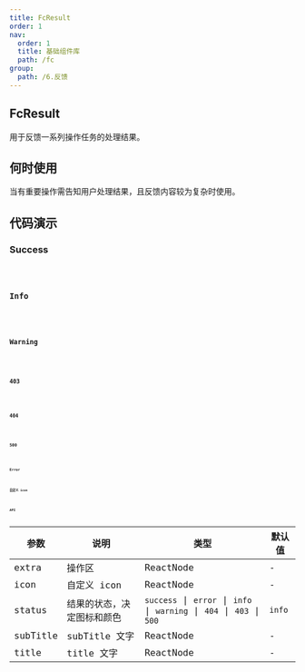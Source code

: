```yaml
---
title: FcResult
order: 1
nav:
  order: 1
  title: 基础组件库
  path: /fc
group:
  path: /6.反馈
---
```


## FcResult 
用于反馈一系列操作任务的处理结果。

## 何时使用

当有重要操作需告知用户处理结果，且反馈内容较为复杂时使用。

## 代码演示
### Success
<code src="./demo/base01.tsx" />

### Info
<code src="./demo/base02.tsx" />

### Warning
<code src="./demo/base03.tsx" />

### 403
<code src="./demo/base04.tsx" />

### 404
<code src="./demo/base05.tsx" />

### 500
<code src="./demo/base06.tsx" />

### Error
<code src="./demo/base07.tsx" />

### 自定义 icon
<code src="./demo/base08.tsx" />

## API

| 参数 | 说明 | 类型 | 默认值 |
| --- | --- | --- | --- |
| extra | 操作区 | ReactNode | - |
| icon | 自定义 icon | ReactNode | - |
| status | 结果的状态，决定图标和颜色 | `success` \| `error` \| `info` \| `warning` \| `404` \| `403` \| `500` | `info` |
| subTitle | subTitle 文字 | ReactNode | - |
| title | title 文字 | ReactNode | - |
